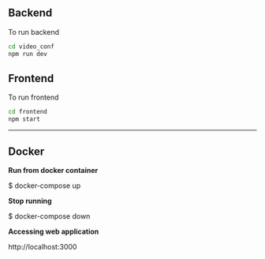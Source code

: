 ## Backend

To run backend

```bash
cd video_conf
npm run dev
```

## Frontend

To run frontend

```bash
cd frontend
npm start
```

***

## Docker
**Run from docker container**

$ docker-compose up

**Stop running**

$ docker-compose down

**Accessing web application**

http://localhost:3000